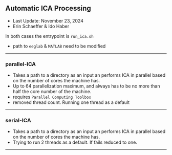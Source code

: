 
## Automatic ICA Processing 
- Last Update: November 23, 2024
- Erin Schaeffer & Ido Haber


In both cases the entrypoint is `run_ica.sh`
- path to `eeglab` & `MATLAB` need to be modified 

---

### parallel-ICA 

- Takes a path to a directory as an input an performs ICA in parallel based on the number of cores the machine has.
- Up to 64 parallelization maximum, and always has to be no more than half the core number of the machine.
- requires `Parallel Computing Toolbox`
- removed thread count. Running one thread as a default

---

### serial-ICA 

- Takes a path to a directory as an input an performs ICA in parallel based on the number of cores the machine has.
- Trying to run 2 threads as a default. If fails reduced to one. 

---


